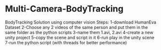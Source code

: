 # Multi-Camera-BodyTracking
BodyTracking Solution using computer vision
Steps:
1-download HumanEva Dataset
2-Choose any 2 videos of the same person and put them in the same folder as the python scripts
3-name them 1.avi, 2.avi
4-create a new unity project
5-copy the scene and script in it
6-run play in the unity scene
7-run the python script (with threads for better performance)
